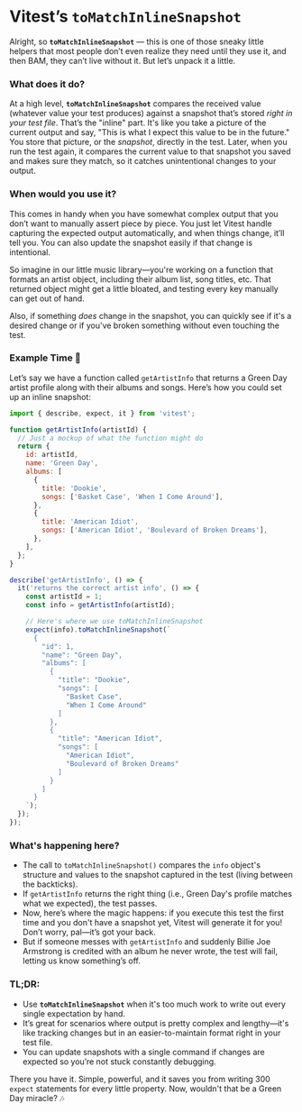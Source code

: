 # Vitest’s `toMatchInlineSnapshot`

Alright, so **`toMatchInlineSnapshot`** — this is one of those sneaky little helpers that most people don’t even realize they need until they use it, and then BAM, they can’t live without it. But let’s unpack it a little.

### What does it do?

At a high level, **`toMatchInlineSnapshot`** compares the received value (whatever value your test produces) against a snapshot that’s stored _right in your test file_. That’s the "inline" part. It's like you take a picture of the current output and say, "This is what I expect this value to be in the future." You store that picture, or the _snapshot_, directly in the test. Later, when you run the test again, it compares the current value to that snapshot you saved and makes sure they match, so it catches unintentional changes to your output.

### When would you use it?

This comes in handy when you have somewhat complex output that you don’t want to manually assert piece by piece. You just let Vitest handle capturing the expected output automatically, and when things change, it’ll tell you. You can also update the snapshot easily if that change is intentional.

So imagine in our little music library—you're working on a function that formats an artist object, including their album list, song titles, etc. That returned object might get a little bloated, and testing every key manually can get out of hand.

Also, if something _does_ change in the snapshot, you can quickly see if it's a desired change or if you've broken something without even touching the test.

### Example Time 🎸

Let’s say we have a function called `getArtistInfo` that returns a Green Day artist profile along with their albums and songs. Here’s how you could set up an inline snapshot:

```javascript
import { describe, expect, it } from 'vitest';

function getArtistInfo(artistId) {
  // Just a mockup of what the function might do
  return {
    id: artistId,
    name: 'Green Day',
    albums: [
      {
        title: 'Dookie',
        songs: ['Basket Case', 'When I Come Around'],
      },
      {
        title: 'American Idiot',
        songs: ['American Idiot', 'Boulevard of Broken Dreams'],
      },
    ],
  };
}

describe('getArtistInfo', () => {
  it('returns the correct artist info', () => {
    const artistId = 1;
    const info = getArtistInfo(artistId);

    // Here's where we use toMatchInlineSnapshot
    expect(info).toMatchInlineSnapshot(`
      {
        "id": 1,
        "name": "Green Day",
        "albums": [
          {
            "title": "Dookie",
            "songs": [
              "Basket Case",
              "When I Come Around"
            ]
          },
          {
            "title": "American Idiot",
            "songs": [
              "American Idiot",
              "Boulevard of Broken Dreams"
            ]
          }
        ]
      }
    `);
  });
});
```

### What's happening here?

- The call to `toMatchInlineSnapshot()` compares the `info` object's structure and values to the snapshot captured in the test (living between the backticks).
- If `getArtistInfo` returns the right thing (i.e., Green Day's profile matches what we expected), the test passes.
- Now, here’s where the magic happens: if you execute this test the first time and you don't have a snapshot yet, Vitest will generate it for you! Don’t worry, pal—it’s got your back.
- But if someone messes with `getArtistInfo` and suddenly Billie Joe Armstrong is credited with an album he never wrote, the test will fail, letting us know something’s off.

### TL;DR:

- Use **`toMatchInlineSnapshot`** when it's too much work to write out every single expectation by hand.
- It’s great for scenarios where output is pretty complex and lengthy—it's like tracking changes but in an easier-to-maintain format right in your test file.
- You can update snapshots with a single command if changes are expected so you’re not stuck constantly debugging.

There you have it. Simple, powerful, and it saves you from writing 300 `expect` statements for every little property. Now, wouldn't that be a Green Day miracle? 🎶
